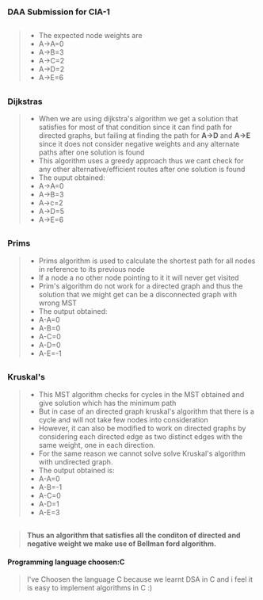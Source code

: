 ### DAA Submission for CIA-1
##


> - The expected node weights are 
>- A->A=0  
>- A->B=3
>- A->C=2
>- A->D=2
>- A->E=6 
##
### Dijkstras
>- When we are using dijkstra's algorithm we get a solution that satisfies for most of that condition since it can find path for directed graphs, but failing at finding the path for **A->D** and **A->E** since it does not consider negative weights and any alternate paths after one solution is found
>- This algorithm uses a greedy approach thus we cant check for any other alternative/efficient routes after one solution is found
>- The ouput obtained: 
>- A->A=0
>- A->B=3
>- A->c=2
>- A->D=5
>- A->E=6
		
##
### Prims 
>-	Prims algorithm is used to calculate the shortest path for all nodes in reference to its previous node
>- If a node a no other node pointing to it it will never get visited
>- Prim's algorithm do not work for a directed graph and thus the solution that we might get can be a disconnected graph with wrong MST
>- The output obtained:
>-	A-A=0
>-	A-B=0
>-	A-C=0
>-	A-D=0
>-	A-E=-1
##
### Kruskal's 
>- This MST algorithm checks for cycles in the MST obtained  and give solution which has the minimum path
>- But in case of an directed graph kruskal's algorithm that there is a cycle and will not take few nodes into consideration
>- However, it can also be modified to work on directed graphs by considering each directed edge as two distinct edges with the same weight, one in each direction.
>- For the same reason we cannot solve solve Kruskal's algorithm with undirected graph.
>- The output obtained is:
>-	A-A=0
>-	A-B=-1
>-	A-C=0
>-	A-D=1
>-	A-E=3
##
>#### Thus an algorithm that satisfies all the conditon of directed and negative weight we make use of **Bellman ford algorithm.**		

####  Programming language choosen:C
> I've Choosen the language C because we learnt DSA in C and i feel it is easy to implement algorithms in C :) 
##

